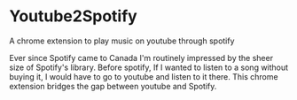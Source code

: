 Youtube2Spotify
======

A chrome extension to play music on youtube through spotify

Ever since Spotify came to Canada I'm routinely impressed by the sheer size of Spotify's library. Before spotify, If I wanted to listen to a song without buying it, I would have to go to youtube and listen to it there. This chrome extension bridges the gap between youtube and Spotify.